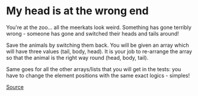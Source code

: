 # My head is at the wrong end

You're at the zoo... all the meerkats look weird. Something has gone terribly
wrong - someone has gone and switched their heads and tails around!

Save the animals by switching them back. You will be given an array which will
have three values (tail, body, head). It is your job to re-arrange the array so
that the animal is the right way round (head, body, tail).

Same goes for all the other arrays/lists that you will get in the tests: you have
to change the element positions with the same exact logics - simples!

[Source](https://www.codewars.com/kata/56f699cd9400f5b7d8000b55/train/python)